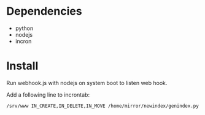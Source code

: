 # Dependencies

* python
* nodejs
* incron

# Install

Run webhook.js with nodejs on system boot to listen web hook.

Add a following line to incrontab:

```/srv/www IN_CREATE,IN_DELETE,IN_MOVE /home/mirror/newindex/genindex.py```
